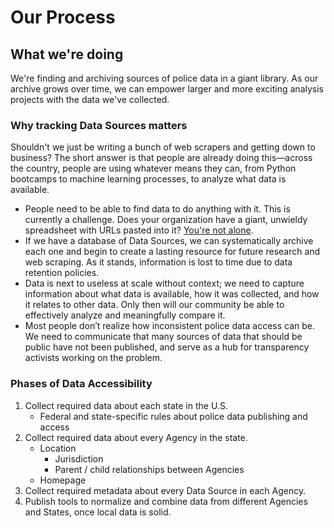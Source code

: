 # Our Process

## What we're doing

We're finding and archiving sources of police data in a giant library. As our archive grows over time, we can empower larger and more exciting analysis projects with the data we've collected.

### Why tracking Data Sources matters

Shouldn't we just be writing a bunch of web scrapers and getting down to business? The short answer is that people are already doing this—across the country, people are using whatever means they can, from Python bootcamps to machine learning processes, to analyze what data is available.

* People need to be able to find data to do anything with it. This is currently a challenge. Does your organization have a giant, unwieldy spreadsheet with URLs pasted into it? [You're not alone](data-sources/examples-best-practices/data-source-submission-forms.md#spreadsheet-of-data-sources).
* If we have a database of Data Sources, we can systematically archive each one and begin to create a lasting resource for future research and web scraping. As it stands, information is lost to time due to data retention policies.
* Data is next to useless at scale without context; we need to capture information about what data is available, how it was collected, and how it relates to other data. Only then will our community be able to effectively analyze and meaningfully compare it.
* Most people don’t realize how inconsistent police data access can be. We need to communicate that many sources of data that should be public have not been published, and serve as a hub for transparency activists working on the problem.

### Phases of Data Accessibility

1. Collect required data about each state in the U.S.
   * Federal and state-specific rules about police data publishing and access
2. Collect required data about every Agency in the state.
   * Location
     * Jurisdiction
     * Parent / child relationships between Agencies
   * Homepage
3. Collect required metadata about every Data Source in each Agency.
4. Publish tools to normalize and combine data from different Agencies and States, once local data is solid.
